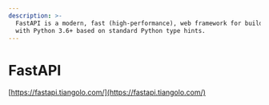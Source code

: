 ```yaml
---
description: >-
  FastAPI is a modern, fast (high-performance), web framework for building APIs
  with Python 3.6+ based on standard Python type hints.
---
```


# FastAPI

[https://fastapi.tiangolo.com/](https://fastapi.tiangolo.com/)

